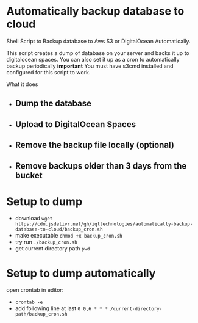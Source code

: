 # Automatically backup database to cloud
Shell Script to Backup database to Aws S3 or DigitalOcean Automatically.

This script creates a dump of database on your server and backs it up to digitalocean spaces. You can also set it up as a cron to automatically backup periodically
**important** You must have s3cmd installed and configured for this script to work. 

What it does
 - ## Dump the database
 - ## Upload to DigitalOcean Spaces
 - ## Remove the backup file locally (optional)
 - ## Remove backups older than 3 days from the bucket


# Setup to dump 

- download `wget https://cdn.jsdelivr.net/gh/iqltechnologies/automatically-backup-database-to-cloud/backup_cron.sh`
- make executable `chmod +x backup_cron.sh`
- try run `./backup_cron.sh`
- get current directory path `pwd`


# Setup to dump automatically

open crontab in editor: 
- `crontab -e`
- add following line at last `0 0,6 * * * /current-directory-path/backup_cron.sh`
